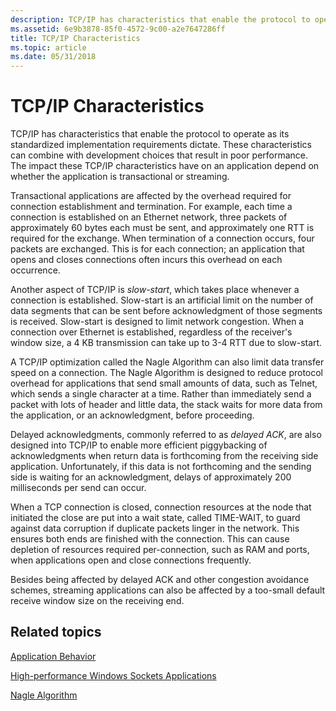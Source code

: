 ```yaml
---
description: TCP/IP has characteristics that enable the protocol to operate as its standardized implementation requirements dictate.
ms.assetid: 6e9b3878-85f0-4572-9c00-a2e7647286ff
title: TCP/IP Characteristics
ms.topic: article
ms.date: 05/31/2018
---
```


# TCP/IP Characteristics

TCP/IP has characteristics that enable the protocol to operate as its standardized implementation requirements dictate. These characteristics can combine with development choices that result in poor performance. The impact these TCP/IP characteristics have on an application depend on whether the application is transactional or streaming.

Transactional applications are affected by the overhead required for connection establishment and termination. For example, each time a connection is established on an Ethernet network, three packets of approximately 60 bytes each must be sent, and approximately one RTT is required for the exchange. When termination of a connection occurs, four packets are exchanged. This is for each connection; an application that opens and closes connections often incurs this overhead on each occurrence.

Another aspect of TCP/IP is *slow-start*, which takes place whenever a connection is established. Slow-start is an artificial limit on the number of data segments that can be sent before acknowledgment of those segments is received. Slow-start is designed to limit network congestion. When a connection over Ethernet is established, regardless of the receiver's window size, a 4 KB transmission can take up to 3-4 RTT due to slow-start.

A TCP/IP optimization called the Nagle Algorithm can also limit data transfer speed on a connection. The Nagle Algorithm is designed to reduce protocol overhead for applications that send small amounts of data, such as Telnet, which sends a single character at a time. Rather than immediately send a packet with lots of header and little data, the stack waits for more data from the application, or an acknowledgment, before proceeding.

Delayed acknowledgments, commonly referred to as *delayed ACK*, are also designed into TCP/IP to enable more efficient piggybacking of acknowledgments when return data is forthcoming from the receiving side application. Unfortunately, if this data is not forthcoming and the sending side is waiting for an acknowledgment, delays of approximately 200 milliseconds per send can occur.

When a TCP connection is closed, connection resources at the node that initiated the close are put into a wait state, called TIME-WAIT, to guard against data corruption if duplicate packets linger in the network. This ensures both ends are finished with the connection. This can cause depletion of resources required per-connection, such as RAM and ports, when applications open and close connections frequently.

Besides being affected by delayed ACK and other congestion avoidance schemes, streaming applications can also be affected by a too-small default receive window size on the receiving end.

## Related topics

<dl> <dt>

[Application Behavior](application-behavior-2.md)
</dt> <dt>

[High-performance Windows Sockets Applications](high-performance-windows-sockets-applications-2.md)
</dt> <dt>

[Nagle Algorithm](https://msdn.microsoft.com/library/ms817942.aspx)
</dt> </dl>

 

 



